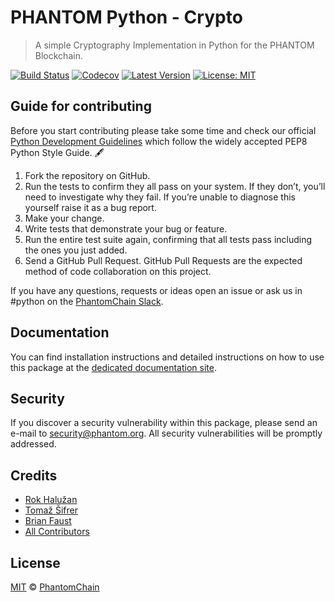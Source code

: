 # PHANTOM Python - Crypto

> A simple Cryptography Implementation in Python for the PHANTOM Blockchain.

[![Build Status](https://badgen.now.sh/circleci/github/PhantomChain/python-crypto)](https://circleci.com/gh/PhantomChain/python-crypto)
[![Codecov](https://badgen.now.sh/codecov/c/github/phantomchain/python-crypto)](https://codecov.io/gh/phantomchain/python-crypto)
[![Latest Version](https://badgen.now.sh/github/release/PhantomChain/python-crypto)](https://github.com/PhantomChain/python-crypto/releases/latest)
[![License: MIT](https://badgen.now.sh/badge/license/MIT/green)](https://opensource.org/licenses/MIT)

## Guide for contributing

Before you start contributing please take some time and check our official [Python Development Guidelines](https://github.com/PhantomChain/development-guidelines/blob/master/Python/README.md) which follow the widely accepted PEP8 Python Style Guide. 🖋

1. Fork the repository on GitHub.
2. Run the tests to confirm they all pass on your system. If they don’t, you’ll need to investigate why they fail. If you’re unable to diagnose this yourself raise it as a bug report.
3. Make your change.
4. Write tests that demonstrate your bug or feature.
5. Run the entire test suite again, confirming that all tests pass including the ones you just added.
6. Send a GitHub Pull Request. GitHub Pull Requests are the expected method of code collaboration on this project.

If you have any questions, requests or ideas open an issue or ask us in #python on the [PhantomChain Slack](https://phantom.org/slack).

## Documentation

You can find installation instructions and detailed instructions on how to use this package at the [dedicated documentation site](https://docs.phantom.org/sdk/cryptography/python.html).

## Security

If you discover a security vulnerability within this package, please send an e-mail to security@phantom.org. All security vulnerabilities will be promptly addressed.

## Credits

- [Rok Halužan](https://github.com/roks0n)
- [Tomaž Šifrer](https://github.com/tsifrer)
- [Brian Faust](https://github.com/faustbrian)
- [All Contributors](../../contributors)

## License

[MIT](LICENSE) © [PhantomChain](https://phantom.org)
